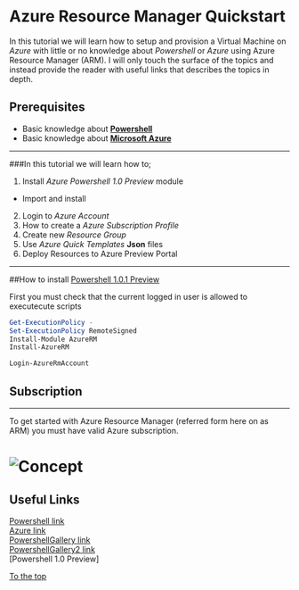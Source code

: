 # Azure Resource Manager Quickstart

In this tutorial we will learn how to setup and provision a Virtual Machine on _Azure_ with little
or no knowledge about _Powershell_ or _Azure_ using Azure Resource Manager (ARM). I will only touch the surface of the topics and instead provide the reader with useful links 
that describes the topics in depth.  

## Prerequisites

* Basic knowledge about **[Powershell][Powershell link]**
* Basic knowledge about **[Microsoft Azure][Azure link]**

---

###In this tutorial we will learn how to; 
1. Install _Azure Powershell 1.0 Preview_ module  
  * Import and install
2. Login to _Azure Account_
3. How to create a _Azure Subscription Profile_
4. Create new _Resource Group_
5. Use _Azure Quick Templates_ **Json** files 
6. Deploy Resources to Azure Preview Portal  

---
##How to install [Powershell 1.0.1 Preview]

First you must check that the current logged in user is allowed to executecute scripts

```PowerShell
Get-ExecutionPolicy -
Set-ExecutionPolicy RemoteSigned
Install-Module AzureRM
Install-AzureRM

```


```PowerShell
Login-AzureRmAccount
```

## Subscription
---

To get started with Azure Resource Manager (referred form here on as ARM) you must have valid Azure subscription.

![Concept](http://trevorsullivan.net/wp-content/uploads/2015/08/2015-09-06-16_59_10-New-notification-1024x707.png)
=======

## Useful Links 

[Powershell link]  
[Azure link]  
[PowershellGallery link]  
[PowershellGallery2 link]  
[Powershell 1.0 Preview]  



[Powershell link]: http://powershell.com/cs/
[Azure link]: https://azure.microsoft.com/en-us/
[PowershellGallery link]: https://www.powershellgallery.com/
[PowershellGallery2 link]: https://github.com/Azure/azure-powershell/releases/tag/v1.0.0-preview-gallery-October2015
[Powershell 1.0.1 Preview]: https://www.powershellgallery.com/packages/AzureRM/










[To the top](#azure-resource-manager-quickstart)

